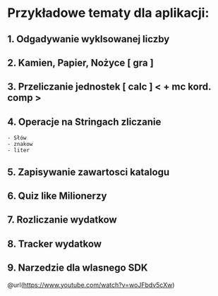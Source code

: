 # Przykładowe tematy dla aplikacji:

## 1. Odgadywanie wyklsowanej liczby
## 2. Kamien, Papier, Nożyce [ gra ]
## 3. Przeliczanie jednostek [ calc ] < + mc kord. comp >
## 4. Operacje na Stringach zliczanie
	- Słów
	- znakow
	- liter
	
## 5. Zapisywanie zawartosci katalogu 
## 6. Quiz like Milionerzy
## 7. Rozliczanie wydatkow
## 8. Tracker wydatkow
## 9. Narzedzie dla wlasnego SDK

@url(https://www.youtube.com/watch?v=woJFbdv5cXw)